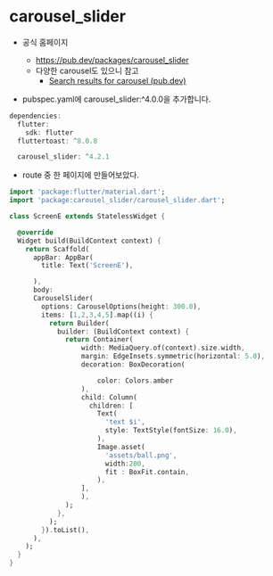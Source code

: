 # carousel_slider

- 공식 홈페이지
    - https://pub.dev/packages/carousel_slider
    - 다양한 carousel도 있으니 참고
        - [Search results for carousel (pub.dev)](https://pub.dev/packages?q=carousel)
    
- pubspec.yaml에 carousel_slider:^4.0.0을 추가합니다.

```dart
dependencies:
  flutter:
    sdk: flutter
  fluttertoast: ^8.0.8

  carousel_slider: ^4.2.1
```

- route 중 한 페이지에 만들어보았다.

```dart
import 'package:flutter/material.dart';
import 'package:carousel_slider/carousel_slider.dart';

class ScreenE extends StatelessWidget {

  @override
  Widget build(BuildContext context) {
    return Scaffold(
      appBar: AppBar(
        title: Text('ScreenE'),

      ),
      body:
      CarouselSlider(
        options: CarouselOptions(height: 300.0),
        items: [1,2,3,4,5].map((i) {
          return Builder(
            builder: (BuildContext context) {
              return Container(
                  width: MediaQuery.of(context).size.width,
                  margin: EdgeInsets.symmetric(horizontal: 5.0),
                  decoration: BoxDecoration(

                      color: Colors.amber
                  ),
                  child: Column(
                    children: [
                      Text(
                        'text $i',
                        style: TextStyle(fontSize: 16.0),
                      ),
                      Image.asset(
                        'assets/ball.png',
                        width:200,
                        fit : BoxFit.contain,
                      ),
                  ],
                  ),
              );
            },
          );
        }).toList(),
      ),
    );
  }
}

```

